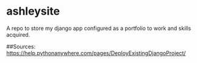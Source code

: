 # ashleysite
A repo to store my django app configured as a portfolio to work and skills acquired. 


##Sources:
https://help.pythonanywhere.com/pages/DeployExistingDjangoProject/
